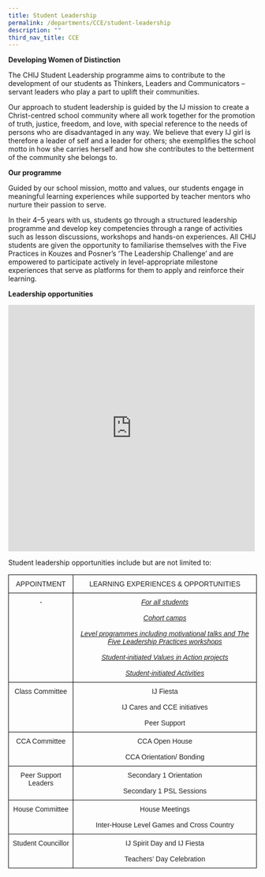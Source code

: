 ```yaml
---
title: Student Leadership
permalink: /departments/CCE/student-leadership
description: ""
third_nav_title: CCE
---
```

**Developing Women of Distinction**

The CHIJ Student Leadership programme aims to contribute to the development of our students as Thinkers, Leaders and Communicators – servant leaders who play a part to uplift their communities.&nbsp;

  

Our approach to student leadership is guided by the IJ mission to create a Christ-centred school community where all work together for the promotion of truth, justice, freedom, and love, with special reference to the needs of persons who are disadvantaged in any way. We believe that every IJ girl is therefore a leader of self and a leader for others; she exemplifies the school motto in how she carries herself and how she contributes to the betterment of the community she belongs to.

  

**Our programme**

Guided by our school mission, motto and values, our students engage in meaningful learning experiences while supported by teacher mentors who nurture their passion to serve.&nbsp;

  

In their 4–5 years with us, students go through a structured leadership programme and develop key competencies through a range of activities such as lesson discussions, workshops and hands-on experiences. All CHIJ students are given the opportunity to familiarise themselves with the Five Practices in Kouzes and Posner’s ‘The Leadership Challenge’ and are empowered to participate actively in level-appropriate milestone experiences that serve as platforms for them to apply and reinforce their learning.&nbsp;

**Leadership opportunities**

<iframe allowfullscreen="true" height="500" width="500" frameborder="0" src="https://docs.google.com/presentation/d/e/2PACX-1vT2-FRIAy0yrs8z_SBoDtwc6DgDntyf7tMbXCyxqMnu6r7lbhpC5SceoO-6hwwpCzve7fR7TNxsBQjM/embed?start=true&amp;loop=true&amp;delayms=3000"></iframe>

Student leadership opportunities include but are not limited to:

<style type="text/css">
.tg  {border-collapse:collapse;border-spacing:0;}
.tg td{border-color:black;border-style:solid;border-width:1px;font-family:Arial, sans-serif;font-size:14px;
  overflow:hidden;padding:10px 5px;word-break:normal;}
.tg th{border-color:black;border-style:solid;border-width:1px;font-family:Arial, sans-serif;font-size:14px;
  font-weight:normal;overflow:hidden;padding:10px 5px;word-break:normal;}
.tg .tg-pm70{color:#222;font-style:italic;text-align:center;vertical-align:top}
.tg .tg-vo25{color:#222;text-align:center;vertical-align:top}
.tg .tg-jgbu{color:#222;font-style:italic;text-align:center;text-decoration:underline;vertical-align:top}
</style>
<table class="tg">
<thead>
  <tr>
    <th class="tg-vo25">APPOINTMENT</th>
    <th class="tg-vo25">LEARNING EXPERIENCES &amp; OPPORTUNITIES</th>
  </tr>
</thead>
<tbody>
  <tr>
    <td class="tg-pm70">-</td>
    <td class="tg-jgbu">For all students<br><br>Cohort camps<br><br>Level programmes including motivational talks and The Five Leadership Practices workshops<br><br>Student-initiated Values in Action projects<br><br>Student-initiated Activities<br></td>
  </tr>
  <tr>
    <td class="tg-vo25">Class Committee</td>
    <td class="tg-vo25">IJ Fiesta<br><br>IJ Cares and CCE initiatives<br><br>Peer Support<br></td>
  </tr>
  <tr>
    <td class="tg-vo25">CCA Committee</td>
    <td class="tg-vo25">CCA Open House<br><br>CCA Orientation/ Bonding<br></td>
  </tr>
  <tr>
    <td class="tg-vo25">Peer Support Leaders</td>
    <td class="tg-vo25">Secondary 1 Orientation<br><br>Secondary 1 PSL Sessions<br></td>
  </tr>
  <tr>
    <td class="tg-vo25">House Committee</td>
    <td class="tg-vo25">House Meetings<br><br>Inter-House Level Games and Cross Country<br></td>
  </tr>
  <tr>
    <td class="tg-vo25">Student Councillor</td>
    <td class="tg-vo25">IJ Spirit Day and IJ Fiesta<br><br>Teachers’ Day Celebration</td>
  </tr>
</tbody>
</table>